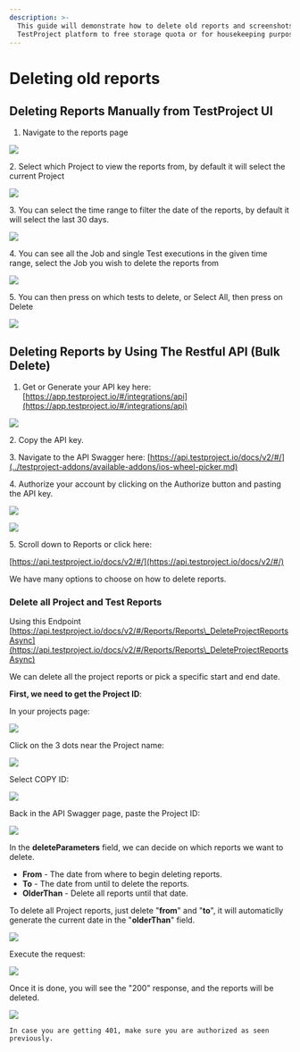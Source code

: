 ```yaml
---
description: >-
  This guide will demonstrate how to delete old reports and screenshots from
  TestProject platform to free storage quota or for housekeeping purposes
---
```


# Deleting old reports

## Deleting Reports Manually from TestProject UI

1. Navigate to the reports page

![](<../.gitbook/assets/image (166) (1) (1) (1) (1).png>)

2\.  Select which Project to view the reports from, by default it will select the current Project

![](<../.gitbook/assets/image (220).png>)

3\. You can select the time range to filter the date of the reports, by default it will select the last 30 days.

![](<../.gitbook/assets/image (192).png>)

4\. You can see all the Job and single Test executions in the given time range, select the Job you wish to delete the reports from



![](<../.gitbook/assets/image (156).png>)

5\. You can then press on which tests to delete, or Select All, then press on Delete

![](<../.gitbook/assets/image (171).png>)



## Deleting Reports by Using The Restful API (Bulk Delete)

1. Get or Generate your API key here: [https://app.testproject.io/#/integrations/api](https://app.testproject.io/#/integrations/api)

![](<../.gitbook/assets/image (126).png>)

2\. Copy the API key.

3\. Navigate to the API Swagger here: [https://api.testproject.io/docs/v2/#/](../testproject-addons/available-addons/ios-wheel-picker.md)

4\. Authorize your account by clicking on the Authorize button and pasting the API key.

![](<../.gitbook/assets/image (135).png>)

![](<../.gitbook/assets/image (223).png>)



5\. Scroll down to Reports or click here:&#x20;

[https://api.testproject.io/docs/v2/#/](https://api.testproject.io/docs/v2/#/)

We have many options to choose on how to delete reports.

### Delete all Project and Test Reports

Using this Endpoint [https://api.testproject.io/docs/v2/#/Reports/Reports\_DeleteProjectReportsAsync](https://api.testproject.io/docs/v2/#/Reports/Reports\_DeleteProjectReportsAsync)

We can delete all the project reports or pick a specific start and end date.

**First, we need to get the Project ID**:

In your projects page:

![](<../.gitbook/assets/image (147).png>)

Click on the 3 dots near the Project name:



![](<../.gitbook/assets/image (222).png>)

Select COPY ID:

![](<../.gitbook/assets/image (178).png>)



Back in the API Swagger page, paste the Project ID:

![](<../.gitbook/assets/image (107).png>)

In the **deleteParameters** field, we can decide on which reports we want to delete.

* **From** - The date from where to begin deleting reports.
* **To** - The date from until to delete the reports.
* **OlderThan** - Delete all reports until that date.

To delete all Project reports, just delete "**from**" and "**to**", it will automaticlly generate the current date in the "**olderThan**" field.

![](<../.gitbook/assets/image (72).png>)



Execute the request:

![](<../.gitbook/assets/image (130).png>)

Once it is done, you will see the "200" response, and the reports will be deleted.

![](<../.gitbook/assets/image (89).png>)

`In case you are getting 401, make sure you are authorized as seen previously.`

